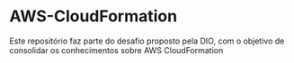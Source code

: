 # AWS-CloudFormation
 Este repositório faz parte do desafio proposto pela DIO, com o objetivo de consolidar os conhecimentos sobre AWS CloudFormation
